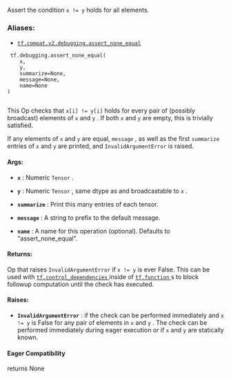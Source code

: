 Assert the condition  `x != y`  holds for all elements.



### Aliases:

- [ `tf.compat.v2.debugging.assert_none_equal` ](/api_docs/python/tf/debugging/assert_none_equal)



```
 tf.debugging.assert_none_equal(
    x,
    y,
    summarize=None,
    message=None,
    name=None
)
 
```

This Op checks that  `x[i] != y[i]`  holds for every pair of (possibly
broadcast) elements of  `x`  and  `y` . If both  `x`  and  `y`  are empty, this is
trivially satisfied.

If any elements of  `x`  and  `y`  are equal,  `message` , as well as the first
 `summarize`  entries of  `x`  and  `y`  are printed, and  `InvalidArgumentError` 
is raised.



#### Args:

- **`x`** :  Numeric  `Tensor` .

- **`y`** :  Numeric  `Tensor` , same dtype as and broadcastable to  `x` .

- **`summarize`** : Print this many entries of each tensor.

- **`message`** : A string to prefix to the default message.

- **`name`** : A name for this operation (optional).  Defaults to
"assert_none_equal".



#### Returns:
Op that raises  `InvalidArgumentError`  if  `x != y`  is ever False. This can
  be used with [ `tf.control_dependencies` ](https://tensorflow.google.cn/api_docs/python/tf/control_dependencies) inside of [ `tf.function` ](https://tensorflow.google.cn/api_docs/python/tf/function)s to block
  followup computation until the check has executed.



#### Raises:

- **`InvalidArgumentError`** : if the check can be performed immediately and
 `x != y`  is False for any pair of elements in  `x`  and  `y` . The check can
be performed immediately during eager execution or if  `x`  and  `y`  are
statically known.



#### Eager Compatibility
returns None

